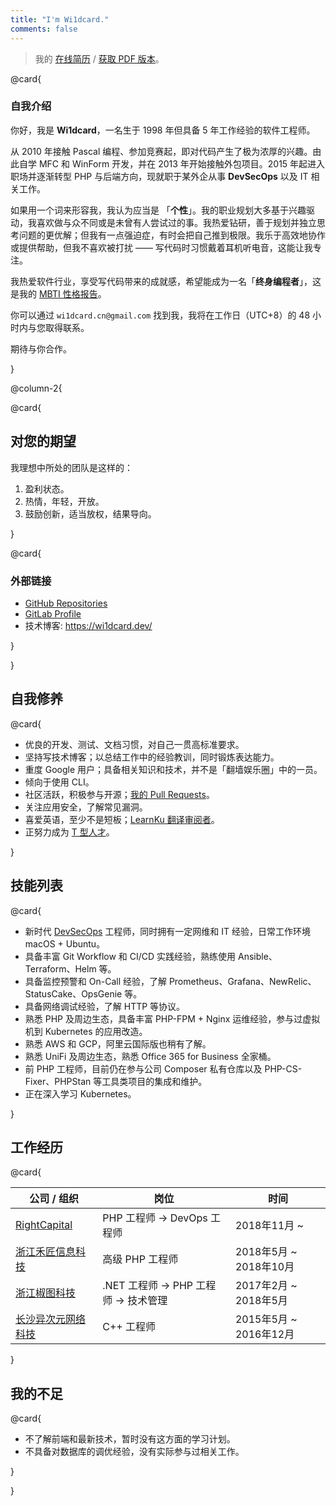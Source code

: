 ```yaml
---
title: "I'm Wi1dcard."
comments: false
---
```


> 我的 [在线简历](https://wi1dcard.dev/resume/) / [获取 PDF 版本](wi1dcard.pdf)。

<!--more-->

@card{

### 自我介绍

你好，我是 **Wi1dcard**，一名生于 1998 年但具备 5 年工作经验的软件工程师。

从 2010 年接触 Pascal 编程、参加竞赛起，即对代码产生了极为浓厚的兴趣。由此自学 MFC 和 WinForm 开发，并在 2013 年开始接触外包项目。2015 年起进入职场并逐渐转型 PHP 与后端方向，现就职于某外企从事 **DevSecOps** 以及 IT 相关工作。

如果用一个词来形容我，我认为应当是 「**个性**」。我的职业规划大多基于兴趣驱动，我喜欢做与众不同或是未曾有人尝试过的事。我热爱钻研，善于规划并独立思考问题的更优解；但我有一点强迫症，有时会把自己推到极限。我乐于高效地协作或提供帮助，但我不喜欢被打扰 —— 写代码时习惯戴着耳机听电音，这能让我专注。

我热爱软件行业，享受写代码带来的成就感，希望能成为一名「**终身编程者**」，这是我的 [MBTI 性格报告](https://www.16personalities.com/ch/intj-%E4%BA%BA%E6%A0%BC)。

你可以通过 `wi1dcard.cn@gmail.com` 找到我，我将在工作日（UTC+8）的 48 小时内与您取得联系。

期待与你合作。

}

@column-2{

@card{

## 对您的期望

我理想中所处的团队是这样的：

1. 盈利状态。
2. 热情，年轻，开放。
3. 鼓励创新，适当放权，结果导向。

}

@card{

### 外部链接

- [GitHub Repositories](https://github.com/wi1dcard?utf8=%E2%9C%93&tab=repositories&q=&type=source&language=)
- [GitLab Profile](https://gitlab.com/wi1dcard)
- 技术博客: <https://wi1dcard.dev/>

}

}

## 自我修养

@card{

- 优良的开发、测试、文档习惯，对自己一贯高标准要求。
- 坚持写技术博客；以总结工作中的经验教训，同时锻炼表达能力。
- 重度 Google 用户；具备相关知识和技术，并不是「翻墙娱乐圈」中的一员。
- 倾向于使用 CLI。
- 社区活跃，积极参与开源；[我的 Pull Requests](https://github.com/pulls?utf8=%E2%9C%93&q=is%3Apr+sort%3Aupdated-desc+author%3Awi1dcard)。
- 关注应用安全，了解常见漏洞。
- 喜爱英语，至少不是短板；[LearnKu 翻译审阅者](https://learnku.com/users/32249/translations)。
- 正努力成为 [T 型人才](https://en.wikipedia.org/wiki/T-shaped_skills)。

}

## 技能列表

@card{

- 新时代 [DevSecOps](https://www.redhat.com/en/topics/devops/what-is-devsecops) 工程师，同时拥有一定网维和 IT 经验，日常工作环境 macOS + Ubuntu。
- 具备丰富 Git Workflow 和 CI/CD 实践经验，熟练使用 Ansible、Terraform、Helm 等。
- 具备监控预警和 On-Call 经验，了解 Prometheus、Grafana、NewRelic、StatusCake、OpsGenie 等。
- 具备网络调试经验，了解 HTTP 等协议。
- 熟悉 PHP 及周边生态，具备丰富 PHP-FPM + Nginx 运维经验，参与过虚拟机到 Kubernetes 的应用改造。
- 熟悉 AWS 和 GCP，阿里云国际版也稍有了解。
- 熟悉 UniFi 及周边生态，熟悉 Office 365 for Business 全家桶。
- 前 PHP 工程师，目前仍在参与公司 Composer 私有仓库以及 PHP-CS-Fixer、PHPStan 等工具类项目的集成和维护。
- 正在深入学习 Kubernetes。

}

## 工作经历

@card{

| 公司 / 组织                  | 岗位                                  | 时间                   |
| ---------------------------- | ------------------------------------- | ---------------------- |
| [RightCapital]               | PHP 工程师 -> DevOps 工程师           | 2018年11月 ~           |
| [浙江禾匠信息科技]   | 高级 PHP 工程师                       | 2018年5月 ~ 2018年10月 |
| [浙江椒图科技]               | .NET 工程师 -> PHP 工程师 -> 技术管理 | 2017年2月 ~ 2018年5月  |
| [长沙异次元网络科技] | C++ 工程师                            | 2015年5月 ~ 2016年12月 |

}

[RightCapital]: /employment-history/#RightCapital
[浙江禾匠信息科技]: /employment-history/#浙江禾匠信息科技
[浙江椒图科技]: /employment-history/#浙江椒图科技
[长沙异次元网络科技]: /employment-history/#长沙异次元网络科技

## 我的不足

@card{

- 不了解前端和最新技术，暂时没有这方面的学习计划。
- 不具备对数据库的调优经验，没有实际参与过相关工作。

}

}
